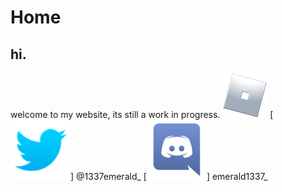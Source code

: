 # Home
## hi.
welcome to my website, its still a work in progress.
[<img src="rblxicon.png">]([https://www.roblox.com/users/3377977629/profile])
[<img src="twitter.png">] @1337emerald_
[<img src="discord.png">] emerald1337_
